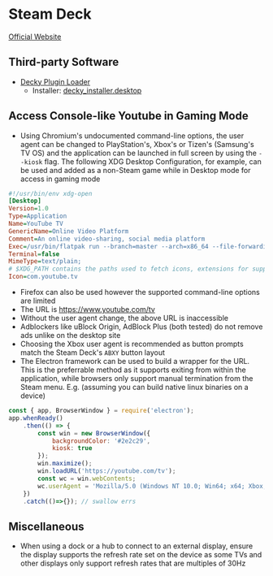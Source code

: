 # Steam Deck

<a href='https://www.steamdeck.com/' class='link button extern blue'>Official Website</a>

## Third-party Software

* [Decky Plugin Loader](https://decky.xyz/)
  * Installer: [decky\_installer.desktop](https://github.com/SteamDeckHomebrew/decky-installer/releases/latest/download/decky_installer.desktop)

## Access Console-like Youtube in Gaming Mode

* Using Chromium's undocumented command-line options, the user agent can be changed to PlayStation's, Xbox's or Tizen's (Samsung's TV OS) and the application can be launched in full screen by using the `--kiosk` flag. The following XDG Desktop Configuration, for example, can be used and added as a non-Steam game while in Desktop mode for access in gaming mode

```cfg
#!/usr/bin/env xdg-open
[Desktop]
Version=1.0
Type=Application
Name=YouTube TV
GenericName=Online Video Platform
Comment=An online video-sharing, social media platform
Exec=/usr/bin/flatpak run --branch=master --arch=x86_64 --file-forwarding org.chromium.Chrome @@ %F @@ --user-agent='Mozilla/5.0 (Windows NT 10.0; Win64; x64; Xbox; Xbox Series X) AppleWebKit/537.36 (KHTML, like Gecko) Chrome/48.0.2564.82 Safari/537.36 Edge/20.02' --kiosk 'https://www.youtube.com/tv'
Terminal=false
MimeType=text/plain;
# $XDG_PATH contains the paths used to fetch icons, extensions for supported formats are optional
Icon=com.youtube.tv 
```

* Firefox can also be used however the supported command-line options are limited
* The URL is https://www.youtube.com/tv
* Without the user agent change, the above URL is inaccessible
* Adblockers like uBlock Origin, AdBlock Plus (both tested) do not remove ads unlike on the desktop site
* Choosing the Xbox user agent is recommended as button prompts match the Steam Deck's `ABXY` button layout
* The Electron framework can be used to build a wrapper for the URL. This is the preferrable method as it supports exiting from within the application, while browsers only support manual termination from the Steam menu. E.g. (assuming you can build native linux binaries on a device)

```javascript
const { app, BrowserWindow } = require('electron');
app.whenReady()
    .then(() => {
        const win = new BrowserWindow({
            backgroundColor: '#2e2c29', 
            kiosk: true
        });
        win.maximize();
        win.loadURL('https://youtube.com/tv');
        const wc = win.webContents;
        wc.userAgent = 'Mozilla/5.0 (Windows NT 10.0; Win64; x64; Xbox; Xbox Series X) AppleWebKit/537.36 (KHTML, like Gecko) Chrome/48.0.2564.82 Safari/537.36 Edge/20.02'
    })
    .catch(()=>{}); // swallow errs
```

## Miscellaneous

* When using a dock or a hub to connect to an external display, ensure the display supports the refresh rate set on the device as some TVs and other displays only support refresh rates that are multiples of 30Hz

